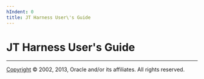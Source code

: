 ```yaml
---
hIndent: 0
title: JT Harness User\'s Guide
---
```


# JT Harness User\'s Guide

----------------------------------------------------------------------------------------------------

[Copyright](copyright.html) © 2002, 2013, Oracle and/or its affiliates. All rights reserved.
